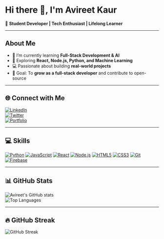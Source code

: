 # Hi there 👋, I'm Avireet Kaur

🚀 **Student Developer | Tech Enthusiast | Lifelong Learner**

---

## About Me
- 🔭 I’m currently learning **Full-Stack Development & AI**  
- 🌱 Exploring **React, Node.js, Python, and Machine Learning**  
- 💻 Passionate about building **real-world projects**  
- 🎯 Goal: To **grow as a full-stack developer** and contribute to open-source  

---

## 🌐 Connect with Me
[![LinkedIn](https://img.shields.io/badge/LinkedIn-0A66C2?style=flat-square&logo=linkedin&logoColor=white)](https://www.linkedin.com/)  
[![Twitter](https://img.shields.io/badge/Twitter-1DA1F2?style=flat-square&logo=twitter&logoColor=white)](https://twitter.com/)  
[![Portfolio](https://img.shields.io/badge/Portfolio-FF69B4?style=flat-square&logo=google-chrome&logoColor=white)](#)

---

## 💻 Skills
[![Python](https://img.shields.io/badge/Python-3776AB?style=for-the-badge&logo=python&logoColor=white)](https://www.python.org/) 
[![JavaScript](https://img.shields.io/badge/JavaScript-F7DF1E?style=for-the-badge&logo=javascript&logoColor=black)](https://www.javascript.com/) 
[![React](https://img.shields.io/badge/React-61DAFB?style=for-the-badge&logo=react&logoColor=black)](https://reactjs.org/) 
[![Node.js](https://img.shields.io/badge/Node.js-339933?style=for-the-badge&logo=nodedotjs&logoColor=white)](https://nodejs.org/) 
[![HTML5](https://img.shields.io/badge/HTML5-E34F26?style=for-the-badge&logo=html5&logoColor=white)](https://developer.mozilla.org/en-US/docs/Web/HTML) 
[![CSS3](https://img.shields.io/badge/CSS3-1572B6?style=for-the-badge&logo=css3&logoColor=white)](https://developer.mozilla.org/en-US/docs/Web/CSS) 
[![Git](https://img.shields.io/badge/Git-F05032?style=for-the-badge&logo=git&logoColor=white)](https://git-scm.com/) 
[![Firebase](https://img.shields.io/badge/Firebase-FFCA28?style=for-the-badge&logo=firebase&logoColor=black)](https://firebase.google.com/)

---

## 📊 GitHub Stats
![Avireet's GitHub stats](https://github-readme-stats.vercel.app/api?username=yourusername&show_icons=true&theme=radical)  
![Top Languages](https://github-readme-stats.vercel.app/api/top-langs/?username=yourusername&layout=compact&theme=radical)

---

## 🔥 GitHub Streak
![GitHub Streak](https://github-readme-streak-stats.herokuapp.com/?user=yourusername&theme=radical)
